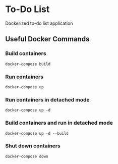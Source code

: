 # To-Do List
Dockerized to-do list application

## Useful Docker Commands

### Build containers
`docker-compose build`

### Run containers
`docker-compose up` 

### Run containers in detached mode 
`docker-compose up -d`

### Build containers and run in detached mode
`docker-compose up -d --build`

### Shut down containers
`docker-compose down`
